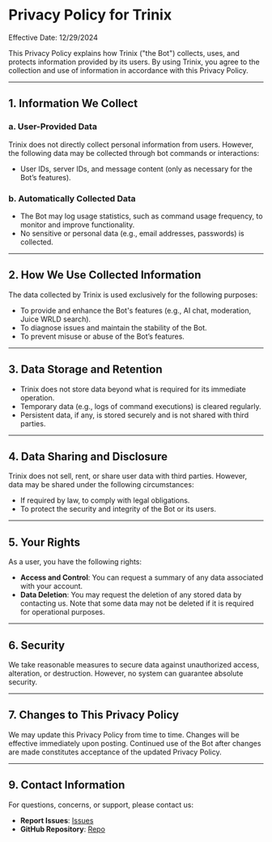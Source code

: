 # Privacy Policy for Trinix

Effective Date: 12/29/2024

This Privacy Policy explains how Trinix ("the Bot") collects, uses, and protects information provided by its users. By using Trinix, you agree to the collection and use of information in accordance with this Privacy Policy.

---

## 1. Information We Collect

### a. **User-Provided Data**
Trinix does not directly collect personal information from users. However, the following data may be collected through bot commands or interactions:
- User IDs, server IDs, and message content (only as necessary for the Bot’s features).

### b. **Automatically Collected Data**
- The Bot may log usage statistics, such as command usage frequency, to monitor and improve functionality.
- No sensitive or personal data (e.g., email addresses, passwords) is collected.

---

## 2. How We Use Collected Information
The data collected by Trinix is used exclusively for the following purposes:
- To provide and enhance the Bot's features (e.g., AI chat, moderation, Juice WRLD search).
- To diagnose issues and maintain the stability of the Bot.
- To prevent misuse or abuse of the Bot’s features.

---

## 3. Data Storage and Retention
- Trinix does not store data beyond what is required for its immediate operation.
- Temporary data (e.g., logs of command executions) is cleared regularly.
- Persistent data, if any, is stored securely and is not shared with third parties.

---

## 4. Data Sharing and Disclosure
Trinix does not sell, rent, or share user data with third parties. However, data may be shared under the following circumstances:
- If required by law, to comply with legal obligations.
- To protect the security and integrity of the Bot or its users.

---

## 5. Your Rights
As a user, you have the following rights:
- **Access and Control**: You can request a summary of any data associated with your account.
- **Data Deletion**: You may request the deletion of any stored data by contacting us. Note that some data may not be deleted if it is required for operational purposes.

---

## 6. Security
We take reasonable measures to secure data against unauthorized access, alteration, or destruction. However, no system can guarantee absolute security.

---

## 7. Changes to This Privacy Policy
We may update this Privacy Policy from time to time. Changes will be effective immediately upon posting. Continued use of the Bot after changes are made constitutes acceptance of the updated Privacy Policy.

---

## 9. Contact Information
For questions, concerns, or support, please contact us:
- **Report Issues**: [Issues](https://github.com/osthread/Trinix/issues)
- **GitHub Repository**: [Repo](https://github.com/osthread/Trinix)
